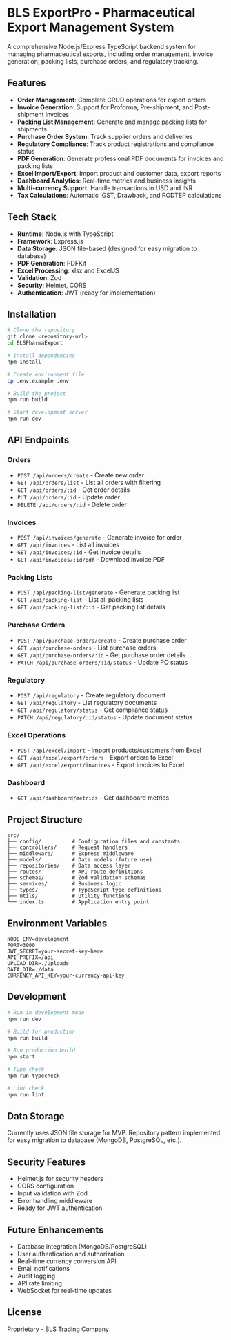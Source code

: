 # BLS ExportPro - Pharmaceutical Export Management System

A comprehensive Node.js/Express TypeScript backend system for managing pharmaceutical exports, including order management, invoice generation, packing lists, purchase orders, and regulatory tracking.

## Features

- **Order Management**: Complete CRUD operations for export orders
- **Invoice Generation**: Support for Proforma, Pre-shipment, and Post-shipment invoices
- **Packing List Management**: Generate and manage packing lists for shipments
- **Purchase Order System**: Track supplier orders and deliveries
- **Regulatory Compliance**: Track product registrations and compliance status
- **PDF Generation**: Generate professional PDF documents for invoices and packing lists
- **Excel Import/Export**: Import product and customer data, export reports
- **Dashboard Analytics**: Real-time metrics and business insights
- **Multi-currency Support**: Handle transactions in USD and INR
- **Tax Calculations**: Automatic IGST, Drawback, and RODTEP calculations

## Tech Stack

- **Runtime**: Node.js with TypeScript
- **Framework**: Express.js
- **Data Storage**: JSON file-based (designed for easy migration to database)
- **PDF Generation**: PDFKit
- **Excel Processing**: xlsx and ExcelJS
- **Validation**: Zod
- **Security**: Helmet, CORS
- **Authentication**: JWT (ready for implementation)

## Installation

```bash
# Clone the repository
git clone <repository-url>
cd BLSPharmaExport

# Install dependencies
npm install

# Create environment file
cp .env.example .env

# Build the project
npm run build

# Start development server
npm run dev
```

## API Endpoints

### Orders
- `POST /api/orders/create` - Create new order
- `GET /api/orders/list` - List all orders with filtering
- `GET /api/orders/:id` - Get order details
- `PUT /api/orders/:id` - Update order
- `DELETE /api/orders/:id` - Delete order

### Invoices
- `POST /api/invoices/generate` - Generate invoice for order
- `GET /api/invoices` - List all invoices
- `GET /api/invoices/:id` - Get invoice details
- `GET /api/invoices/:id/pdf` - Download invoice PDF

### Packing Lists
- `POST /api/packing-list/generate` - Generate packing list
- `GET /api/packing-list` - List all packing lists
- `GET /api/packing-list/:id` - Get packing list details

### Purchase Orders
- `POST /api/purchase-orders/create` - Create purchase order
- `GET /api/purchase-orders` - List purchase orders
- `GET /api/purchase-orders/:id` - Get purchase order details
- `PATCH /api/purchase-orders/:id/status` - Update PO status

### Regulatory
- `POST /api/regulatory` - Create regulatory document
- `GET /api/regulatory` - List regulatory documents
- `GET /api/regulatory/status` - Get compliance status
- `PATCH /api/regulatory/:id/status` - Update document status

### Excel Operations
- `POST /api/excel/import` - Import products/customers from Excel
- `GET /api/excel/export/orders` - Export orders to Excel
- `GET /api/excel/export/invoices` - Export invoices to Excel

### Dashboard
- `GET /api/dashboard/metrics` - Get dashboard metrics

## Project Structure

```
src/
├── config/          # Configuration files and constants
├── controllers/     # Request handlers
├── middleware/      # Express middleware
├── models/          # Data models (future use)
├── repositories/    # Data access layer
├── routes/          # API route definitions
├── schemas/         # Zod validation schemas
├── services/        # Business logic
├── types/           # TypeScript type definitions
├── utils/           # Utility functions
└── index.ts         # Application entry point
```

## Environment Variables

```env
NODE_ENV=development
PORT=3000
JWT_SECRET=your-secret-key-here
API_PREFIX=/api
UPLOAD_DIR=./uploads
DATA_DIR=./data
CURRENCY_API_KEY=your-currency-api-key
```

## Development

```bash
# Run in development mode
npm run dev

# Build for production
npm run build

# Run production build
npm start

# Type check
npm run typecheck

# Lint check
npm run lint
```

## Data Storage

Currently uses JSON file storage for MVP. Repository pattern implemented for easy migration to database (MongoDB, PostgreSQL, etc.).

## Security Features

- Helmet.js for security headers
- CORS configuration
- Input validation with Zod
- Error handling middleware
- Ready for JWT authentication

## Future Enhancements

- Database integration (MongoDB/PostgreSQL)
- User authentication and authorization
- Real-time currency conversion API
- Email notifications
- Audit logging
- API rate limiting
- WebSocket for real-time updates

## License

Proprietary - BLS Trading Company